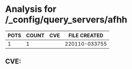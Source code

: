 # Analysis for /_config/query_servers/afhh
| POTS | COUNT | CVE | FILE CREATED |
|---|---|---|---|
| 1 | 1 | | 220110-033755 |

## CVE: 